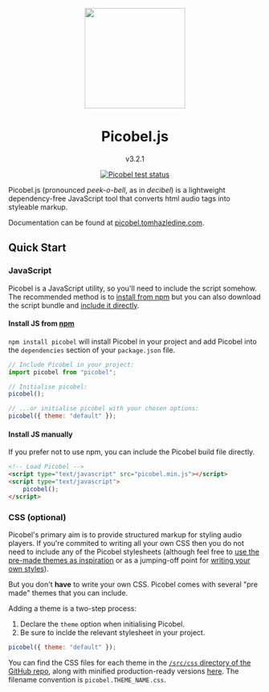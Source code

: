 <p align="center"><a href="https://github.com/tomhazledine/picobel" target="_blank"><img width="200"src="https://github.com/tomhazledine/picobel/blob/main/images/heroLogo.png"></a></p>

<h1 align="center">Picobel.js</h1>

<p align="center">v3.2.1</p>

<p align="center"><a href="https://github.com/tomhazledine/picobel/actions/workflows/tests.yml"><img src="https://github.com/tomhazledine/picobel/actions/workflows/tests.yml/badge.svg" alt="Picobel test status" style="max-width: 100%;"></a></p>

Picobel.js (pronounced _peek-o-bell_, as in _decibel_) is a lightweight dependency-free JavaScript tool that converts html audio tags into styleable markup.

Documentation can be found at [picobel.tomhazledine.com](https://picobel.tomhazledine.com/).

## Quick Start

### JavaScript

Picobel is a JavaScript utility, so you'll need to include the script somehow. The recommended method is to [install from npm](#install-js-from-npm) but you can also download the script bundle and [include it directly](#install-js-manually).

#### Install JS from [npm](https://www.npmjs.com/package/picobel)

`npm install picobel` will install Picobel in your project and add Picobel into the `dependencies` section of your `package.json` file.

```js
// Include Picobel in your project:
import picobel from "picobel";

// Initialise picobel:
picobel();

// ...or initialise picobel with your chosen options:
picobel({ theme: "default" });
```

#### Install JS manually

If you prefer not to use npm, you can include the Picobel build file directly.

```html
<!-- Load Picobel -->
<script type="text/javascript" src="picobel.min.js"></script>
<script type="text/javascript">
    picobel();
</script>
```

### CSS (optional)

Picobel's primary aim is to provide structured markup for styling audio players. If you're commited to writing all your own CSS then you do not need to include any of the Picobel stylesheets (although feel free to [use the pre-made themes as inspiration](/themes) or as a jumping-off point for [writing your own styles](/styling)).

But you don't **have** to write your own CSS. Picobel comes with several "pre made" themes that you can include.

Adding a theme is a two-step process:

1. Declare the `theme` option when initialising Picobel.
2. Be sure to inclde the relevant stylesheet in your project.

```js
picobel({ theme: "default" });
```

You can find the CSS files for each theme in the [`/src/css` directory of the GitHub repo](https://github.com/tomhazledine/picobel/tree/main/src/css), along with minified production-ready versions [here](https://github.com/tomhazledine/picobel/tree/main/build). The filename convention is `picobel.THEME_NAME.css`.
